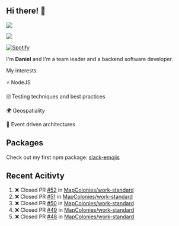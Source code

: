 ## Hi there! 👋
<p>
  <img src="https://imgur.com/I9Z218W.png" />
</p>
<p>
  <img src="https://github-readme-stats.vercel.app/api?username=syncush&theme=tokyonight">
</p>

[![Spotify](https://novatorem-rust.vercel.app/api/spotify)](https://open.spotify.com/user/syncush)

I'm **Daniel** and I'm a team leader and a backend software developer.

My interests:

⚡ NodeJS

☑️ Testing techniques and best practices

🌍 Geospatiality

🧠 Event driven architectures

## Packages
Check out my first npm package: [slack-emojis](https://www.npmjs.com/package/slack-emojis)

## Recent Acitivty
<!--START_SECTION:activity-->
1. ❌ Closed PR [#52](https://github.com/MapColonies/work-standard/pull/52) in [MapColonies/work-standard](https://github.com/MapColonies/work-standard)
2. ❌ Closed PR [#51](https://github.com/MapColonies/work-standard/pull/51) in [MapColonies/work-standard](https://github.com/MapColonies/work-standard)
3. ❌ Closed PR [#50](https://github.com/MapColonies/work-standard/pull/50) in [MapColonies/work-standard](https://github.com/MapColonies/work-standard)
4. ❌ Closed PR [#49](https://github.com/MapColonies/work-standard/pull/49) in [MapColonies/work-standard](https://github.com/MapColonies/work-standard)
5. ❌ Closed PR [#48](https://github.com/MapColonies/work-standard/pull/48) in [MapColonies/work-standard](https://github.com/MapColonies/work-standard)
<!--END_SECTION:activity-->
